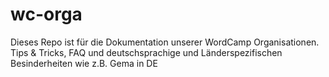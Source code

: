 # wc-orga
Dieses Repo ist für die Dokumentation unserer WordCamp Organisationen.
Tips & Tricks, FAQ und deutschsprachige und Länderspezifischen Besinderheiten wie z.B. Gema in DE
